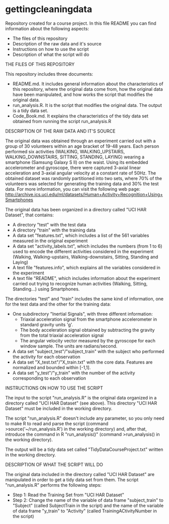 gettingcleaningdata
===================

Repository created for a course project. In this file README you can find information about the following aspects:

   * The files of this repository
   * Description of the raw data and it's source
   * Instructions on how to use the script
   * Description of what the script will do

THE FILES OF THIS REPOSITORY

   This repository includes three documents:
   * README.md. It includes general information about the characteristics of this repository, where the original data come from, how the original data have been manipulated, and how works the script that modifies the original data.
   * run_analysis.R. It is the script that modifies the original data. The output is a tidy data set.
   * Code_Book.md. It explains the characteristics of the tidy data set obtained from running the script run_analysis.R


DESCRIPTION OF THE RAW DATA AND IT'S SOURCE

   The original data was obtained through an experiment carried out with a group of 30 volunteers within an age bracket of 19-48 years. Each person performed six activities (WALKING, WALKING_UPSTAIRS, WALKING_DOWNSTAIRS, SITTING, STANDING, LAYING) wearing a smartphone (Samsung Galaxy S II) on the waist. Using its embedded accelerometer and gyroscope, there were captured 3-axial linear acceleration and 3-axial angular velocity at a constant rate of 50Hz. The obtained dataset was randomly partitioned into two sets, where 70% of the volunteers was selected for generating the training data and 30% the test data. For more information, you can visit the following web page: http://archive.ics.uci.edu/ml/datasets/Human+Activity+Recognition+Using+Smartphones
   
   The original data has been organized in a directory called "UCI HAR Dataset", that contains:
   * A directory "test" with the test data
   * A directory "train" with the training data
   * A data set "features.txt", which includes a list of the 561 variables measured in the original experiment
   * A data set "activity_labels.txt", which includes the numbers (from 1 to 6) used to encode the different activities considered in the experiment (Walking, Walking-upstairs, Walking-downstairs, Sitting, Standing and Laying)
   * A text file "features.info", which explains all the variables considered in the experiment
   * A text file "README", which includes information about the experiment carried out trying to recognize human activities (Walking, Sitting, Standing...) using Smartphones.
   
   The directories "test" and "train" includes the same kind of information, one for the test data and the other for the training data:
   * One subdirectory "Inertial Signals", with three different information:
       - Triaxial acceleration signal from the smartphone accelerometer in standard gravity units 'g'.
       - The body acceleration signal obtained by subtracting the gravity from the total triaxial acceleration signal
       - The angular velocity vector measured by the gyroscope for each window sample. The units are radians/second. 
   * A data set "subject_test"/"subject_train" with the subject who performed the activity for each observation
   * A data set "X_test.txt"/"X_train.txt" with the core data. Features are normalized and bounded within [-1,1].
   * A data set "y_test"/"y_train" with the number of the activity corresponding to each observation
      
   
   


INSTRUCTIONS ON HOW TO USE THE SCRIPT

   The input to the script "run_analysis.R" is the original data organized in a directory called "UCI HAR Dataset" (see above). This directory "UCI HAR Dataset" must be included in the working directory.
   
   The script "run_analysis.R" doesn't include any parameter, so you only need to make R to read and parse the script (command >source('~/run_analysis.R') in the working directory) and, after that, introduce the command in R "run_analysis()" (command >run_analysis() in the working directory).
   
   The output will be a tidy data set called "TidyDataCourseProject.txt" written in the working directory.



DESCRIPTION OF WHAT THE SCRIPT WILL DO

The original data included in the directory called "UCI HAR Dataset" are manipulated in order to get a tidy data set from them. The script "run_analysis.R" performs the following steps:

* Step 1: Read the Training Set from "UCI HAR Dataset"
* Step 2: Change the name of the variable of data frame "subject_train" to "Subject" (called SubjectTrain in the script) and the name of the variable of data frame "y_train" to "Activity" (called TrainingACtivityNumber in the script)
